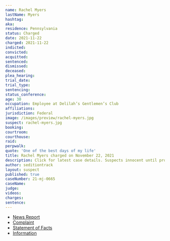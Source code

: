 ```yaml
---
name: Rachel Myers
lastName: Myers
hashtag:
aka:
residence: Pennsylvania
status: Charged
date: 2021-11-22
charged: 2021-11-22
indicted:
convicted:
acquitted:
sentenced:
dismissed:
deceased:
plea_hearing:
trial_date:
trial_type:
sentencing:
status_conference:
age: 30
occupation: Employee at Delilah’s Gentlemen’s Club
affiliations:
jurisdiction: Federal
image: /images/preview/rachel-myers.jpg
suspect: rachel-myers.jpg
booking:
courtroom:
courthouse:
raid:
perpwalk:
quote: 'One of the best days of my life'
title: Rachel Myers charged on November 22, 2021
description: Click for latest case details. Suspects innocent until proven guilty.
author: seditiontrack
layout: suspect
published: true
caseNumber: 21-mj-0665
caseName:
judge:
videos:
charges:
sentence:
---
```

- [News Report](https://www.msn.com/en-us/news/crime/feds-claim-pa-woman-stormed-the-capitol-on-jan-6-welcomed-fight-with-counterprotesters/ar-AARp9Sv)
- [Complaint](https://www.justice.gov/usao-dc/case-multi-defendant/file/1459071/download)
- [Statement of Facts](https://www.justice.gov/usao-dc/case-multi-defendant/file/1459076/download)
- [Information](https://extremism.gwu.edu/sites/g/files/zaxdzs2191/f/Rachel%20Myers%20and%20Michael%20Gianos%20Information.pdf)

